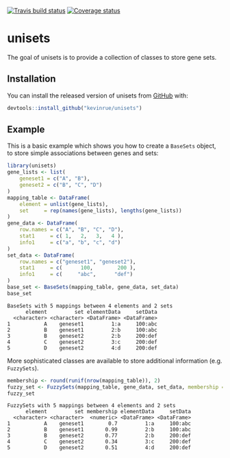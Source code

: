 [![Travis build status](https://travis-ci.org/kevinrue/unisets.svg?branch=master)](https://travis-ci.org/kevinrue/unisets)
[![Coverage status](https://codecov.io/gh/kevinrue/unisets/branch/master/graph/badge.svg)](https://codecov.io/github/kevinrue/unisets?branch=master)

# unisets

The goal of unisets is to provide a collection of classes to store gene sets.

## Installation

You can install the released version of unisets from [GitHub](https://github.com/kevinrue/unisets) with:

``` r
devtools::install_github("kevinrue/unisets")
```

## Example

This is a basic example which shows you how to create a `BaseSets` object, to store simple associations between genes and sets:

``` r
library(unisets)
gene_lists <- list(
    geneset1 = c("A", "B"),
    geneset2 = c("B", "C", "D")
)
mapping_table <- DataFrame(
    element = unlist(gene_lists),
    set     = rep(names(gene_lists), lengths(gene_lists))
)
gene_data <- DataFrame(
    row.names = c("A", "B", "C", "D"),
    stat1     = c( 1,   2,   3,   4 ),
    info1     = c("a", "b", "c", "d")
)
set_data <- DataFrame(
    row.names = c("geneset1", "geneset2"),
    stat1     = c(      100,        200 ),
    info1     = c(     "abc",      "def")
)
base_set <- BaseSets(mapping_table, gene_data, set_data)
base_set
```

```
BaseSets with 5 mappings between 4 elements and 2 sets
      element         set elementData     setData
  <character> <character> <DataFrame> <DataFrame>
1           A    geneset1         1:a     100:abc
2           B    geneset1         2:b     100:abc
3           B    geneset2         2:b     200:def
4           C    geneset2         3:c     200:def
5           D    geneset2         4:d     200:def
```

More sophisticated classes are available to store additional information (e.g. `FuzzySets`).

``` r
membership <- round(runif(nrow(mapping_table)), 2)
fuzzy_set <- FuzzySets(mapping_table, gene_data, set_data, membership = membership)
fuzzy_set
```

```
FuzzySets with 5 mappings between 4 elements and 2 sets
      element         set membership elementData     setData
  <character> <character>  <numeric> <DataFrame> <DataFrame>
1           A    geneset1        0.7         1:a     100:abc
2           B    geneset1       0.99         2:b     100:abc
3           B    geneset2       0.77         2:b     200:def
4           C    geneset2       0.34         3:c     200:def
5           D    geneset2       0.51         4:d     200:def
```
